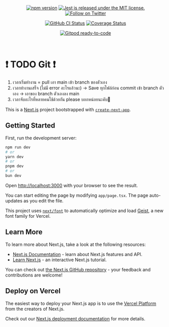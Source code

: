 <p align="center">
  <a href="https://www.npmjs.com/package/jest"><img src="https://img.shields.io/npm/v/jest" alt="npm version"></a>
  <a href="https://github.com/jestjs/jest/blob/main/LICENSE"><img src="https://img.shields.io/badge/license-MIT-blue.svg" alt="Jest is released under the MIT license."></a>
  <a href="https://twitter.com/intent/follow?screen_name=jestjs_"><img src="https://img.shields.io/twitter/follow/jestjs_.svg?style=social&label=Follow%20@jestjs_" alt="Follow on Twitter" /></a>
</p>
<p align="center">
  <a href="https://github.com/jestjs/jest/actions/workflows/nodejs.yml"><img alt="GitHub CI Status" src="https://img.shields.io/github/actions/workflow/status/jestjs/jest/nodejs.yml?label=CI&logo=GitHub"></a>
  <a href="https://codecov.io/github/jestjs/jest"><img alt="Coverage Status" src="https://img.shields.io/codecov/c/github/jestjs/jest/main.svg?maxAge=43200"></a>
</p>
<p align="center">
  <a href="https://gitpod.io/#https://github.com/jestjs/jest"><img alt="Gitpod ready-to-code" src="https://img.shields.io/badge/Gitpod-ready--to--code-blue?logo=gitpod"></a>
</p>

<!-- A spacer -->
<p>&nbsp;</p>

# ❗ TODO Git ❗ 
1. เวลาเริ่มทำงาน = pull เอา main เข้า branch ของตัวเอง
2. เวลาทำงานเสร็จ (ไม่มี error อะไรแล้วนะ) -> Save ทุกไฟล์ก่อน commit เข้า branch ตัวเอง -> เอาของ branch ตัวเองลง main
3. เวลาจับอะไรที่หลายคนใช้ด้วยกัน please บอกหน่อยนะคับ🥹

This is a [Next.js](https://nextjs.org) project bootstrapped with [`create-next-app`](https://nextjs.org/docs/app/api-reference/cli/create-next-app).

## Getting Started

First, run the development server:

```bash
npm run dev
# or
yarn dev
# or
pnpm dev
# or
bun dev
```

Open [http://localhost:3000](http://localhost:3000) with your browser to see the result.

You can start editing the page by modifying `app/page.tsx`. The page auto-updates as you edit the file.

This project uses [`next/font`](https://nextjs.org/docs/app/building-your-application/optimizing/fonts) to automatically optimize and load [Geist](https://vercel.com/font), a new font family for Vercel.

## Learn More

To learn more about Next.js, take a look at the following resources:

- [Next.js Documentation](https://nextjs.org/docs) - learn about Next.js features and API.
- [Learn Next.js](https://nextjs.org/learn) - an interactive Next.js tutorial.

You can check out [the Next.js GitHub repository](https://github.com/vercel/next.js) - your feedback and contributions are welcome!

## Deploy on Vercel

The easiest way to deploy your Next.js app is to use the [Vercel Platform](https://vercel.com/new?utm_medium=default-template&filter=next.js&utm_source=create-next-app&utm_campaign=create-next-app-readme) from the creators of Next.js.

Check out our [Next.js deployment documentation](https://nextjs.org/docs/app/building-your-application/deploying) for more details.
